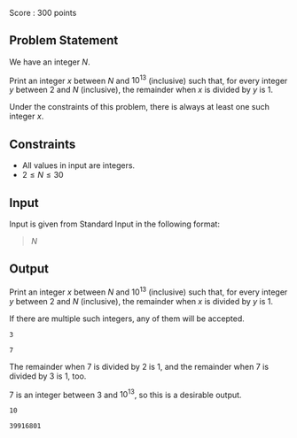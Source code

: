 Score : $300$ points

## Problem Statement

We have an integer $N$.

Print an integer $x$ between $N$ and $10^{13}$ (inclusive) such that, for every integer $y$ between $2$ and $N$ (inclusive), the remainder when $x$ is divided by $y$ is $1$.

Under the constraints of this problem, there is always at least one such integer $x$.

## Constraints

- All values in input are integers.
- $2 \leq N \leq 30$

## Input

Input is given from Standard Input in the following format:

> $N$

## Output

Print an integer $x$ between $N$ and $10^{13}$ (inclusive) such that, for every integer $y$ between $2$ and $N$ (inclusive), the remainder when $x$ is divided by $y$ is $1$.

If there are multiple such integers, any of them will be accepted.

```input1
3
```

```output1
7
```

The remainder when $7$ is divided by $2$ is $1$, and the remainder when $7$ is divided by $3$ is $1$, too.

$7$ is an integer between $3$ and $10^{13}$, so this is a desirable output.

```input2
10
```

```output2
39916801
```
